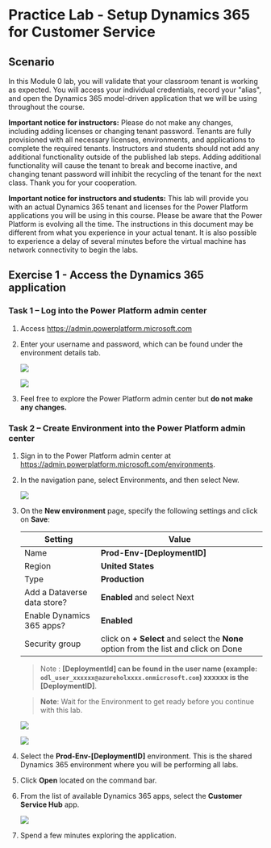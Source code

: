 # Practice Lab - Setup Dynamics 365 for Customer Service

## Scenario

In this Module 0 lab, you will validate that your classroom tenant is working as expected. You will access your individual credentials, record your "alias", and open the Dynamics 365 model-driven application that we will be using throughout the course.

**Important notice for instructors:** Please do not make any changes, including adding licenses or changing tenant password. Tenants are fully provisioned with all necessary licenses, environments, and applications to complete the required tenants. Instructors and students should not add any additional functionality outside of the published lab steps. Adding additional functionality will cause the tenant to break and become inactive, and changing tenant password will inhibit the recycling of the tenant for the next class. Thank you for your cooperation.

**Important notice for instructors and students:** This lab will provide you with an actual Dynamics 365 tenant and licenses for the Power Platform applications you will be using in this course. Please be aware that the Power Platform is evolving all the time. The instructions in this document may be different from what you experience in your actual tenant. It is also possible to experience a delay of several minutes before the virtual machine has network connectivity to begin the labs.

## Exercise 1 - Access the Dynamics 365 application

### Task 1 – Log into the Power Platform admin center

1. Access <https://admin.powerplatform.microsoft.com> 

2. Enter your username and password, which can be found under the environment details tab.

    ![](../images/azure-login.png)
    
    ![](../images/azure-login-password.png)

3. Feel free to explore the Power Platform admin center but **do not make any changes.**

### Task 2 – Create Environment into the Power Platform admin center

1. Sign in to the Power Platform admin center at <https://admin.powerplatform.microsoft.com/environments>.

2. In the navigation pane, select Environments, and then select New.

    ![](../images/new-environment.png)

3. On the **New environment** page, specify the following settings and click on **Save**:

   |Setting|Value|
   |---|---|
   |Name|**Prod-Env-[DeploymentID]**|
   |Region|**United States**|
   |Type|**Production**|
   |Add a Dataverse data store?|**Enabled** and select Next|
   |Enable Dynamics 365 apps?|**Enabled**|
   |Security group|click on **+ Select** and select the **None** option from the list and click on Done|
   
   >Note : **[DeploymentId] can be found in the user name (example: `odl_user_xxxxxx@azureholxxxx.onmicrosoft.com`) **xxxxxx** is the [DeploymentID]**.
   
   >**Note**: Wait for the Environment to get ready before you continue with this lab.

   ![](../images/prod-name.png)
   
   ![](../images/dataverse.png)

2. Select the **Prod-Env-[DeploymentID]** environment. This is the shared Dynamics 365 environment where you will be performing all labs.

3. Click **Open** located on the command bar.

4. From the list of available Dynamics 365 apps, select the **Customer Service Hub** app.

   ![](../images/service-hub-app.png)

5. Spend a few minutes exploring the application.
